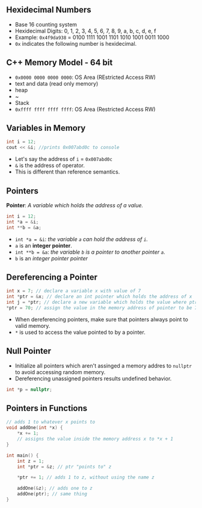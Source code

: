 ## Hexidecimal Numbers
- Base 16 counting system
- Hexidecimal Digits: 0, 1, 2, 3, 4, 5, 6, 7, 8, 9, a, b, c, d, e, f
- Example: `0x4f9da938` = 0100 1111 1001 1101 1010 1001 0011 1000
- `0x` indicates the following number is hexidecimal.

## C++ Memory Model - 64 bit
- `0x0000 0000 0000 0000`: OS Area (REstricted Access RW)
- text and data (read only memory)
- heap
- ~
- Stack
- `0xffff ffff ffff ffff`: OS Area (Restricted Access RW)

## Variables in Memory
```cpp
int i = 12;
cout << &i; //prints 0x007abd0c to console
```

- Let's say the address of `i` = `0x007abd0c`
- `&` is the address of operator.
- This is different than reference semantics.

## Pointers
**Pointer**: *A variable which holds the address of a value.*

```cpp
int i = 12;
int *a = &i;
int **b = &a;
```
- `int *a = &i`: *the variable `a` can hold the address of `i`.*
- `a` is an **integer pointer**.
- `int **b = &a`: *the variable `b` is a pointer to another pointer `a`.*
- `b` is an *integer pointer pointer*

## Dereferencing a Pointer
```cpp
int x = 7; // declare a variable x with value of 7
int *ptr = &x; // declare an int pointer which holds the address of x
int j = *ptr; // declare a new variable which holds the value where ptr is pointing to 
*ptr = 70; // assign the value in the memory address of pointer to be 70
```
- When dereferencing pointers, make sure that pointers always point to valid memory.
- `*` is used to access the value pointed to by a pointer.

## Null Pointer
- Initialize all pointers which aren't assinged a memory addres to `nullptr` to avoid accessing random memory.
- Dereferencing unassigned pointers results undefined behavior.

```cpp
int *p = nullptr;
```

## Pointers in Functions
```cpp
// adds 1 to whatever x points to
void addOne(int *x) {
    *x += 1; 
    // assigns the value inside the memory address x to *x + 1
}

int main() {
    int z = 1;
    int *ptr = &z; // ptr "points to" z

    *ptr += 1; // adds 1 to z, without using the name z

    addOne(&z); // adds one to z
    addOne(ptr); // same thing
}
```








